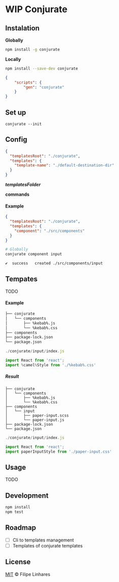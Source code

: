 # WIP Conjurate

## Instalation

**Globally**

```bash
npm install -g conjurate
```

**Locally**

```bash
npm install --save-dev conjurate
```

```json
{
	"scripts": {
		"gen": "conjurate"
	}
}
```

## Set up

```
conjurate --init
```

## Config

```json
{
  "templatesRoot": "./conjurate",
  "templates": {
    "template-name": "./default-destination-dir"
  }
}
```
***templatesFolder***

**commands**

#### Example

```json
{
  "templatesRoot": "./conjurate",
  "templates": {
    "component": "./src/components"
  }
}
```



```bash
# Globally
conjurate component input

✔  success   created ./src/components/input
```



## Tempates

TODO



#### Example

```reStructuredText
├── conjurate
│   └── components
│       ├── %kebab%.js
│       └── %kebab%.css
├── components
├── package-lock.json
└── package.json
```



```javascript
./conjurate/input/index.js

import React from 'react';
import %camel%Style from './%kebab%.css' 
```

##### Result

```
├── conjurate
│   └── components
│       ├── %kebab%.js
│       └── %kebab%.css
├── components
│   └── input
│       ├── paper-input.scss
│       └── paper-input.js
├── package-lock.json
└── package.json
```

```javascript
./conjurate/input/index.js

import React from 'react';
import paperInputStyle from './paper-input.css' 
```

## Usage

TODO

## Development

```bash
npm install
npm test
```

## Roadmap

- [ ] Cli to templates management
- [ ] Templates of conjurate templates

## License
[MIT](LICENSE.md) © Filipe Linhares
